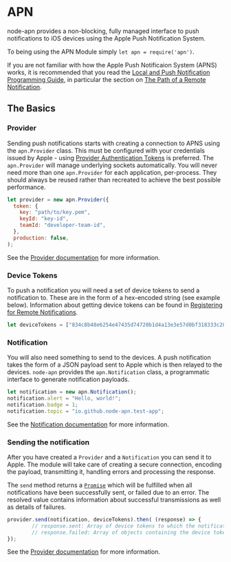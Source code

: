 # APN

node-apn provides a non-blocking, fully managed interface to push notifications to iOS devices using the Apple Push Notification System.

To being using the APN Module simply `let apn = require('apn')`.

If you are not familiar with how the Apple Push Notificaion System (APNS) works, it is recommended that you read the [Local and Push Notification Programming Guide][programming-guide], in particular the section on [The Path of a Remote Notification][push-path].

## The Basics

### Provider

Sending push notifications starts with creating a connection to APNS using the `apn.Provider` class. This must be configured with your credentials issued by Apple - using [Provider Authentication Tokens][provider-auth-tokens] is preferred. The `apn.Provider` will manage underlying sockets automatically. You will never need more than one `apn.Provider` for each application, per-process. They should always be reused rather than recreated to achieve the best possible performance.

```javascript
let provider = new apn.Provider({
  token: {
    key: "path/to/key.pem",
    keyId: "key-id",
    teamId: "developer-team-id",
  },
  production: false,
);
```

See the [Provider documentation](provider.markdown) for more information.

### Device Tokens

To push a notification you will need a set of device tokens to send a notification to. These are in the form of a hex-encoded string (see example below). Information about getting device tokens can be found in [Registering for Remote Notifications][registration].

```javascript
let deviceTokens = ["834c8b48e6254e47435d74720b1d4a13e3e57d0bf318333c284c1db8ce8ddc58"];
```

### Notification

You will also need something to send to the devices. A push notification takes the form of a JSON payload sent to Apple which is then relayed to the devices. `node-apn` provides the `apn.Notification` class, a programmatic interface to generate notification payloads.

```javascript
let notification = new apn.Notification();
notification.alert = "Hello, world!";
notification.badge = 1;
notification.topic = "io.github.node-apn.test-app";
```

See the [Notification documentation](notification.markdown) for more information.

### Sending the notification

After you have created a `Provider` and a `Notification` you can send it to Apple. The module will take care of creating a secure connection, encoding the payload, transmitting it, handling errors and processing the response.

The `send` method returns a [`Promise`][promise] which will be fulfilled when all notifications have been successfully sent, or failed due to an error. The resolved value contains information about successful transmissions as well as details of failures.

```javascript
provider.send(notification, deviceTokens).then( (response) => {
		// response.sent: Array of device tokens to which the notification was sent succesfully
		// response.failed: Array of objects containing the device token (`device`) and either an `error`, or a `status` and `response` from the API
});
```

See the [Provider documentation](provider.markdown) for more information.

[programming-guide]:https://developer.apple.com/library/content/documentation/NetworkingInternet/Conceptual/RemoteNotificationsPG/index.html
[push-path]:https://developer.apple.com/library/content/documentation/NetworkingInternet/Conceptual/RemoteNotificationsPG/APNSOverview.html#//apple_ref/doc/uid/TP40008194-CH8-SW6
[provider-auth-tokens]:https://developer.apple.com/library/content/documentation/NetworkingInternet/Conceptual/RemoteNotificationsPG/CommunicatingwithAPNs.html#//apple_ref/doc/uid/TP40008194-CH11-SW3
[registration]:https://developer.apple.com/library/content/documentation/NetworkingInternet/Conceptual/RemoteNotificationsPG/HandlingRemoteNotifications.html#//apple_ref/doc/uid/TP40008194-CH6-SW3

[promise]:https://developer.mozilla.org/en/docs/Web/JavaScript/Reference/Global_Objects/Promise

